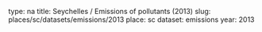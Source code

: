 type: na
title: Seychelles / Emissions of pollutants (2013)
slug: places/sc/datasets/emissions/2013
place: sc
dataset: emissions
year: 2013
